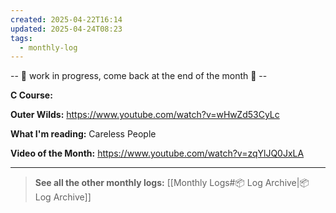 ```yaml
---
created: 2025-04-22T16:14
updated: 2025-04-24T08:23
tags:
  - monthly-log
---
```

-- 🚧 work in progress, come back at the end of the month 🚧 --

**C Course:** 

**Outer Wilds:** https://www.youtube.com/watch?v=wHwZd53CyLc

**What I'm reading:** Careless People

**Video of the Month:** https://www.youtube.com/watch?v=zqYlJQ0JxLA

---

>**See all the other monthly logs:** [[Monthly Logs#📦 Log Archive|📦 Log Archive]]
